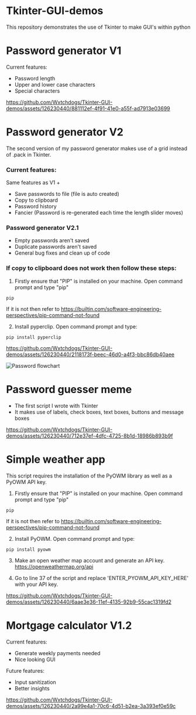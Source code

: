 # Tkinter-GUI-demos
This repository demonstrates the use of Tkinter to make GUI's within python

# Password generator V1
Current features:
* Password length
* Upper and lower case characters
* Special characters

https://github.com/Wxtchdogs/Tkinter-GUI-demos/assets/126230440/881112ef-4f91-41e0-a55f-ad7913e03699
# Password generator V2
The second version of my password generator makes use of a grid instead of .pack in Tkinter.

### Current features:
Same features as V1 +
* Save passwords to file (file is auto created)
* Copy to clipboard
* Password history
* Fancier (Password is re-generated each time the length slider moves)
### Password generator V2.1
* Empty passwords aren't saved
* Duplicate passwords aren't saved
* General bug fixes and clean up of code
### If copy to clipboard does not work then follow these steps:
1. Firstly ensure that "PIP" is installed on your machine. Open command prompt and type "pip"
```
pip
```
If it is not then refer to https://builtin.com/software-engineering-perspectives/pip-command-not-found

2. Install pyperclip. Open command prompt and type:
```
pip install pyperclip
```

https://github.com/Wxtchdogs/Tkinter-GUI-demos/assets/126230440/2118173f-beec-46d0-a4f3-bbc86db40aee

![Password flowchart](https://github.com/Wxtchdogs/Tkinter-GUI-demos/assets/126230440/daf47765-98d8-4db0-9d71-bdbf7cde493d)

# Password guesser meme
* The first script I wrote with Tkinter
* It makes use of labels, check boxes, text boxes, buttons and message boxes

https://github.com/Wxtchdogs/Tkinter-GUI-demos/assets/126230440/712e37ef-4dfc-4725-8b1d-18986b893b9f

# Simple weather app

This script requires the installation of the PyOWM library as well as a PyOWM API key.

1. Firstly ensure that "PIP" is installed on your machine. Open command prompt and type "pip"
```
pip
```
If it is not then refer to https://builtin.com/software-engineering-perspectives/pip-command-not-found

2. Install PyOWM. Open command prompt and type:
```
pip install pyowm
```

3. Make an open weather map account and generate an API key. https://openweathermap.org/api

4. Go to line 37 of the script and replace 'ENTER_PYOWM_API_KEY_HERE' with your API key.

https://github.com/Wxtchdogs/Tkinter-GUI-demos/assets/126230440/6aae3e36-11ef-4135-92b9-55cac1319fd2

# Mortgage calculator V1.2
Current features:
* Generate weekly payments needed
* Nice looking GUI

Future features:
* Input sanitization
* Better insights

https://github.com/Wxtchdogs/Tkinter-GUI-demos/assets/126230440/2a99e4a1-70c6-4d51-b2ea-3a393ef0e59c
